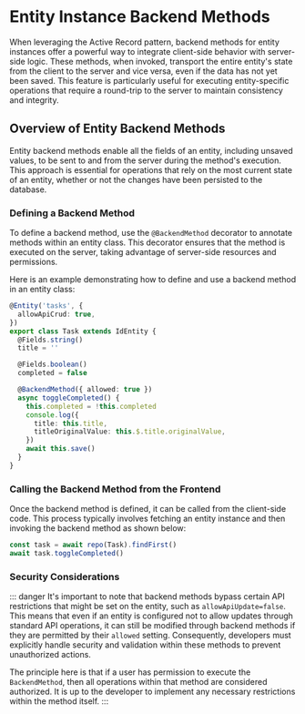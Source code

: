 # Entity Instance Backend Methods

When leveraging the Active Record pattern, backend methods for entity instances offer a powerful way to integrate client-side behavior with server-side logic. These methods, when invoked, transport the entire entity's state from the client to the server and vice versa, even if the data has not yet been saved. This feature is particularly useful for executing entity-specific operations that require a round-trip to the server to maintain consistency and integrity.

## Overview of Entity Backend Methods

Entity backend methods enable all the fields of an entity, including unsaved values, to be sent to and from the server during the method's execution. This approach is essential for operations that rely on the most current state of an entity, whether or not the changes have been persisted to the database.

### Defining a Backend Method

To define a backend method, use the `@BackendMethod` decorator to annotate methods within an entity class. This decorator ensures that the method is executed on the server, taking advantage of server-side resources and permissions.

Here is an example demonstrating how to define and use a backend method in an entity class:

```typescript
@Entity('tasks', {
  allowApiCrud: true,
})
export class Task extends IdEntity {
  @Fields.string()
  title = ''

  @Fields.boolean()
  completed = false

  @BackendMethod({ allowed: true })
  async toggleCompleted() {
    this.completed = !this.completed
    console.log({
      title: this.title,
      titleOriginalValue: this.$.title.originalValue,
    })
    await this.save()
  }
}
```

### Calling the Backend Method from the Frontend

Once the backend method is defined, it can be called from the client-side code. This process typically involves fetching an entity instance and then invoking the backend method as shown below:

```typescript
const task = await repo(Task).findFirst()
await task.toggleCompleted()
```

### Security Considerations

::: danger
It's important to note that backend methods bypass certain API restrictions that might be set on the entity, such as `allowApiUpdate=false`. This means that even if an entity is configured not to allow updates through standard API operations, it can still be modified through backend methods if they are permitted by their `allowed` setting. Consequently, developers must explicitly handle security and validation within these methods to prevent unauthorized actions.

The principle here is that if a user has permission to execute the `BackendMethod`, then all operations within that method are considered authorized. It is up to the developer to implement any necessary restrictions within the method itself.
:::
